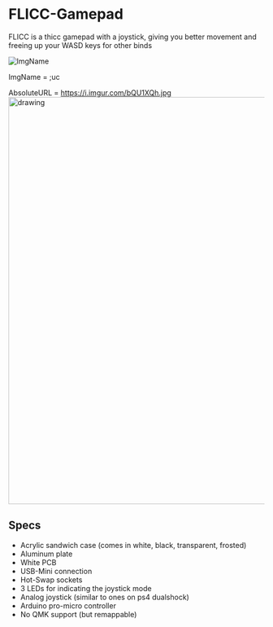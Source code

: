 # FLICC-Gamepad

FLICC is a thicc gamepad with a joystick, giving you better movement and freeing up your WASD keys for other binds

![ImgName](ModifiedAbsoluteURL)

ImgName = ;uc

AbsoluteURL = https://i.imgur.com/bQU1XQh.jpg
<img src="https://i.imgur.com/bQU1XQh.jpg" alt="drawing" width="800"/>


## Specs
- Acrylic sandwich case (comes in white, black, transparent, frosted)
- Aluminum plate
- White PCB
- USB-Mini connection
- Hot-Swap sockets
- 3 LEDs for indicating the joystick mode
- Analog joystick (similar to ones on ps4 dualshock)
- Arduino pro-micro controller
- No QMK support (but remappable)


